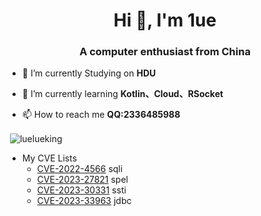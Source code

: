 <h1 align="center">Hi 👋, I'm 1ue</h1>
<h3 align="center">A computer enthusiast from China</h3>

- 🔭 I’m currently Studying on **HDU**

- 🌱 I’m currently learning **Kotlin、Cloud、RSocket**

- 📫 How to reach me **QQ:2336485988**

<p align="left">

<p>&nbsp;<img align="center" src="https://github-readme-stats.vercel.app/api?username=luelueking&show_icons=true&locale=en" alt="luelueking" /></p>


- My CVE Lists
  - [CVE-2022-4566](https://www.cve.org/CVERecord?id=CVE-2022-4566) sqli
  - [CVE-2023-27821](https://cve.report/CVE-2023-27821) spel
  - [CVE-2023-30331](https://nvd.nist.gov/vuln/detail/CVE-2023-30331) ssti
  - [CVE-2023-33963](https://github.com/dataease/dataease/security/advisories/GHSA-m26j-gh4m-xh9f) jdbc
